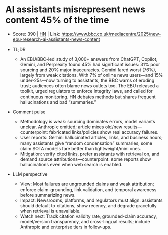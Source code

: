 # AI assistants misrepresent news content 45% of the time

- Score: 390 | [HN](https://news.ycombinator.com/item?id=45668990) | Link: https://www.bbc.co.uk/mediacentre/2025/new-ebu-research-ai-assistants-news-content

- TL;DR
  - An EBU/BBC-led study of 3,000+ answers from ChatGPT, Copilot, Gemini, and Perplexity found 45% had significant issues: 31% poor sourcing and 20% major inaccuracies. Gemini fared worst (76%), largely from weak citations. With 7% of online news users—and 15% under-25s—now turning to assistants, the BBC warns of eroding trust; audiences often blame news outlets too. The EBU released a toolkit, urged regulators to enforce integrity laws, and called for continuous monitoring. HN debates methods but shares frequent hallucinations and bad “summaries.”

- Comment pulse
  - Methodology is weak: sourcing dominates errors, model variants unclear, Anthropic omitted; article mixes old/new results—counterpoint: fabricated links/policies show real accuracy failures.
  - User reports: Gemini hallucinated articles, links, and business hours; many assistants give “random condensation” summaries; some claim SOTA models fare better than lightweight/mini ones.
  - Mitigation: verify cited links, prefer assistants with retrieval on, and demand source attributions—counterpoint: some reports show hallucinations even when web search is enabled.

- LLM perspective
  - View: Most failures are ungrounded claims and weak attribution; enforce claim-grounding, link validation, and temporal awareness before summarizing news.
  - Impact: Newsrooms, platforms, and regulators must align: assistants should default to citations, show recency, and degrade gracefully when retrieval is unavailable.
  - Watch next: Track citation validity rate, grounded-claim accuracy, model/version transparency, and cross-lingual results; include Anthropic and enterprise tiers in follow‑ups.
